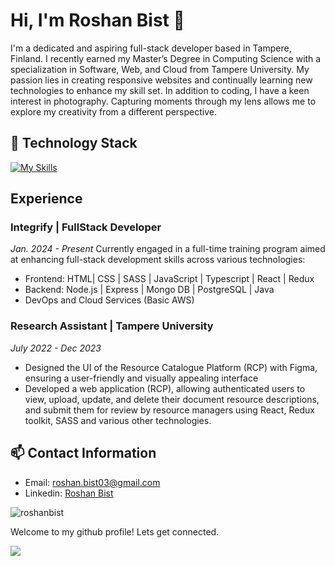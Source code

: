 # Hi, I'm Roshan Bist 👋

I'm a dedicated and aspiring full-stack developer based in Tampere, Finland. I recently earned my Master’s Degree in Computing Science with a specialization in Software, Web, and Cloud from Tampere University. My passion lies in creating responsive websites and continually learning new technologies to enhance my skill set. In addition to coding, I have a keen interest in photography. Capturing moments through my lens allows me to explore my creativity from a different perspective.

## 🔧 Technology Stack
[![My Skills](https://skillicons.dev/icons?i=js,html,css,scss,typescript,react,redux,tailwind,materialui,nodejs,expressjs,python,mongodb,postgres,git,jest,docker,figma,photoshop,postman)](https://skillicons.dev)

## Experience

### Integrify | FullStack Developer
*Jan. 2024 - Present*
Currently engaged in a full-time training program aimed at enhancing full-stack development skills across various technologies:
- Frontend: HTML| CSS | SASS | JavaScript | Typescript | React | Redux
- Backend: Node.js | Express | Mongo DB | PostgreSQL | Java
- DevOps and Cloud Services (Basic AWS)

### Research Assistant | Tampere University
*July 2022 - Dec 2023*
- Designed the UI of the Resource Catalogue Platform (RCP) with Figma, ensuring a user-friendly and visually appealing interface
- Developed a web application (RCP), allowing authenticated users to view, upload, update, and delete their document resource descriptions, and submit them for review by resource managers using React, Redux toolkit, SASS and various other technologies.

## 📫 Contact Information
- Email: roshan.bist03@gmail.com
- Linkedin: [Roshan Bist](https://www.linkedin.com/in/roshanbist89/)

<p><img src="https://github-readme-stats.vercel.app/api/top-langs?username=roshanbist&theme=vue-dark&show_icons=true&locale=en" alt="roshanbist" /></p>

Welcome to my github profile! Lets get connected.

![](https://komarev.com/ghpvc/?username=roshanbist&theme=vue-dark)


